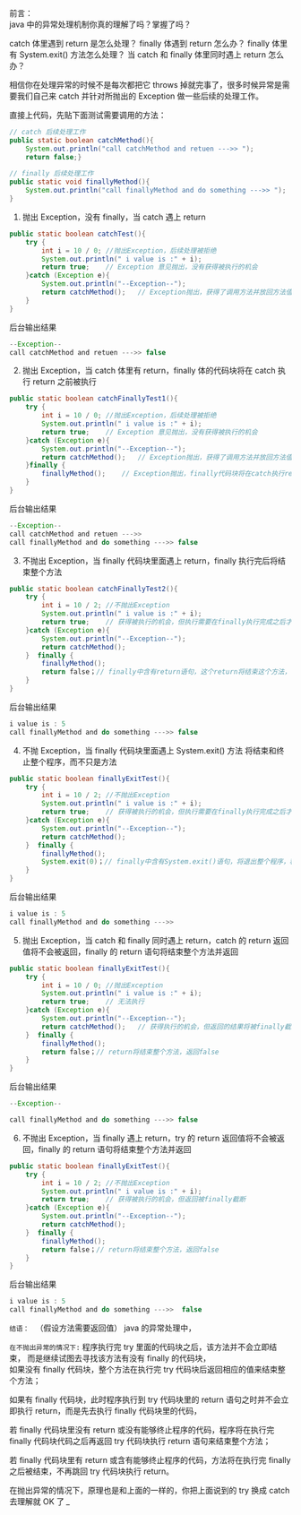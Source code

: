 前言：  
java 中的异常处理机制你真的理解了吗？掌握了吗？  

catch 体里遇到 return 是怎么处理？
finally 体遇到 return 怎么办？
finally 体里有 System.exit() 方法怎么处理？
当 catch 和 finally 体里同时遇上 return 怎么办？  
  
相信你在处理异常的时候不是每次都把它 throws 掉就完事了，很多时候异常是需要我们自己来 catch 并针对所抛出的 Exception 做一些后续的处理工作。  
  
直接上代码，先贴下面测试需要调用的方法：
```java
// catch 后续处理工作  
public static boolean catchMethod(){  
    System.out.println("call catchMethod and retuen --->> ");  
    return false;}  
  
// finally 后续处理工作  
public static void finallyMethod(){  
    System.out.println("call finallyMethod and do something --->> ");  
}
```

1. 抛出 Exception，没有 finally，当 catch 遇上 return
```java
public static boolean catchTest(){  
    try {  
        int i = 10 / 0; //抛出Exception，后续处理被拒绝  
        System.out.println(" i value is :" + i);  
        return true;    // Exception 意见抛出，没有获得被执行的机会  
    }catch (Exception e){  
        System.out.println("--Exception--");  
        return catchMethod();   // Exception抛出，获得了调用方法并放回方法值的机会  
    }  
}
```

后台输出结果
```java
--Exception--
call catchMethod and retuen --->> false
```

2. 抛出 Exception，当 catch 体里有 return，finally 体的代码块将在 catch 执行 return 之前被执行
```java
public static boolean catchFinallyTest1(){  
    try {  
        int i = 10 / 0; //抛出Exception，后续处理被拒绝  
        System.out.println(" i value is :" + i);  
        return true;    // Exception 意见抛出，没有获得被执行的机会  
    }catch (Exception e){  
        System.out.println("--Exception--");  
        return catchMethod();   // Exception抛出，获得了调用方法并放回方法值的机会，但方法值在finally执行完后才返回  
    }finally {  
        finallyMethod();    // Exception抛出，finally代码块将在catch执行return之前被执行  
    }  
}
```

后台输出结果
```java
--Exception--
call catchMethod and retuen --->> 
call finallyMethod and do something --->> false
```

3. 不抛出 Exception，当 finally 代码块里面遇上 return，finally 执行完后将结束整个方法
```java
public static boolean catchFinallyTest2(){  
    try {  
        int i = 10 / 2; //不抛出Exception
        System.out.println(" i value is :" + i);  
        return true;    // 获得被执行的机会，但执行需要在finally执行完成之后才能被执行 
    }catch (Exception e){  
        System.out.println("--Exception--");  
        return catchMethod();   
    }  finally {  
        finallyMethod();    
        return false；// finally中含有return语句，这个return将结束这个方法，不会在执行完之后再调回try或catch继续执行，方法到此结束，返回false
    }  
}
```

后台输出结果
```java
i value is : 5
call finallyMethod and do something --->> false
```

4. 不抛 Exception，当 finally 代码块里面遇上 System.exit() 方法 将结束和终止整个程序，而不只是方法
```java
public static boolean finallyExitTest(){  
    try {  
        int i = 10 / 2; //不抛出Exception
        System.out.println(" i value is :" + i);  
        return true;    // 获得被执行的机会，但执行需要在finally执行完成之后才能被执行 
    }catch (Exception e){  
        System.out.println("--Exception--");  
        return catchMethod();   
    }  finally {  
        finallyMethod();    
		System.exit(0)；// finally中含有System.exit()语句，将退出整个程序，程序将被终止
    }  
}
```

后台输出结果
```java
i value is : 5
call finallyMethod and do something --->> 
```

5. 抛出 Exception，当 catch 和 finally 同时遇上 return，catch 的 return 返回值将不会被返回，finally 的 return 语句将结束整个方法并返回
```java
public static boolean finallyExitTest(){  
    try {  
        int i = 10 / 0; //抛出Exception
        System.out.println(" i value is :" + i);  
        return true;    // 无法执行
    }catch (Exception e){  
        System.out.println("--Exception--");  
        return catchMethod();   // 获得执行的机会，但返回的结果将被finally截断
    }  finally {  
        finallyMethod();    
		return false；// return将结束整个方法，返回false
    }  
}
```

后台输出结果
```java
--Exception--

call finallyMethod and do something --->> false
```

6. 不抛出 Exception，当 finally 遇上 return，try 的 return 返回值将不会被返回，finally 的 return 语句将结束整个方法并返回
```java
public static boolean finallyExitTest(){  
    try {  
        int i = 10 / 2; //不抛出Exception
        System.out.println(" i value is :" + i);  
        return true;    // 获得被执行的机会，但返回被finally截断
    }catch (Exception e){  
        System.out.println("--Exception--");  
        return catchMethod();   
    }  finally {  
        finallyMethod();    
		return false；// return将结束整个方法，返回false
    }  
}
```

后台输出结果
```java
i value is : 5
call finallyMethod and do something --->>  false
```

`结语： ` （假设方法需要返回值）  java 的异常处理中， 

`在不抛出异常的情况下:`
程序执行完 try 里面的代码块之后，该方法并不会立即结束，
而是继续试图去寻找该方法有没有 finally 的代码块，  
如果没有 finally 代码块，整个方法在执行完 try 代码块后返回相应的值来结束整个方法；


如果有 finally 代码块，此时程序执行到 try 代码块里的 return 语句之时并不会立即执行 return，而是先去执行 finally 代码块里的代码，  


若 finally 代码块里没有 return 或没有能够终止程序的代码，程序将在执行完 finally 代码块代码之后再返回 try 代码块执行 return 语句来结束整个方法；  


若 finally 代码块里有 return 或含有能够终止程序的代码，方法将在执行完 finally 之后被结束，不再跳回 try 代码块执行 return。


在抛出异常的情况下，原理也是和上面的一样的，你把上面说到的 try 换成 catch 去理解就 OK 了 *_*

